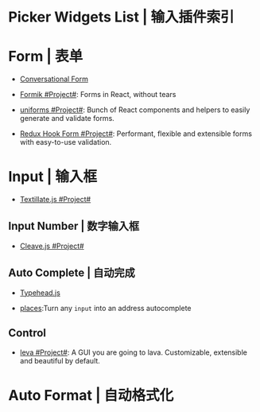 # Picker Widgets List | 输入插件索引

# Form | 表单

- [Conversational Form](https://github.com/space10-community/conversational-form)

- [Formik #Project#](https://github.com/jaredpalmer/formik): Forms in React, without tears

- [uniforms #Project#](https://github.com/vazco/uniforms): Bunch of React components and helpers to easily generate and validate forms.

- [Redux Hook Form #Project#](https://react-hook-form.com/): Performant, flexible and extensible forms with easy-to-use validation.

# Input | 输入框

- [Textillate.js #Project#](http://www.yyyweb.com/demo/textillate/)

## Input Number | 数字输入框

- [Cleave.js #Project#](http://nosir.github.io/cleave.js/)

## Auto Complete | 自动完成

- [Typehead.js](https://github.com/twitter/typeahead.js)

- [places](https://github.com/algolia/places):Turn any `input` into an address autocomplete

## Control

- [leva #Project#](https://github.com/pmndrs/leva): A GUI you are going to lava. Customizable, extensible and beautiful by default.

# Auto Format | 自动格式化
